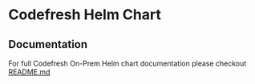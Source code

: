 # Codefresh Helm Chart

## Documentation

For full Codefresh On-Prem Helm chart documentation please checkout [README.md](https://github.com/codefresh-io/codefresh-onprem-helm/blob/onprem-3.0/README.md)
